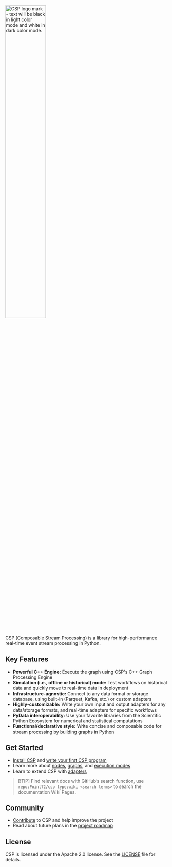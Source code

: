 <picture>
  <source media="(prefers-color-scheme: light)" srcset="https://raw.githubusercontent.com/Point72/csp/main/docs/img/csp-light.png">
  <source media="(prefers-color-scheme: dark)" srcset="https://raw.githubusercontent.com/Point72/csp/main/docs/img/csp-dark.png">
  <img alt="CSP logo mark - text will be black in light color mode and white in dark color mode." width="50%"/>
</picture>

CSP (Composable Stream Processing) is a library for high-performance real-time event stream processing in Python.

## Key Features

- **Powerful C++ Engine:** Execute the graph using CSP's C++ Graph Processing Engine
- **Simulation (i.e., offline or historical) mode:** Test workflows on historical data and quickly move to real-time data in deployment
- **Infrastructure-agnostic:** Connect to any data format or storage database, using built-in (Parquet, Kafka, etc.) or custom adapters
- **Highly-customizable:** Write your own input and output adapters for any data/storage formats, and real-time adapters for specific workflows
- **PyData interoperability:** Use your favorite libraries from the Scientific Python Ecosystem for numerical and statistical computations
- **Functional/declarative style:** Write concise and composable code for stream processing by building graphs in Python

<!-- ## Applications -->

## Get Started

- [Install CSP](get-started/Installation.md) and [write your first CSP program](get-started/First-Steps.md)
- Learn more about [nodes](concepts/CSP-Node.md), [graphs](concepts/CSP-Graph.md), and [execution modes](concepts/Execution-Modes.md)
- Learn to extend CSP with [adapters](concepts/Adapters.md)

<!-- - Check out the [examples](Examples) for various CSP features and use cases -->

> \[!TIP\]
> Find relevant docs with GitHub’s search function, use `repo:Point72/csp type:wiki <search terms>` to search the documentation Wiki Pages.

## Community

- [Contribute](dev-guides/Contribute.md) to CSP and help improve the project
- Read about future plans in the [project roadmap](dev-guides/Roadmap.md)

## License

CSP is licensed under the Apache 2.0 license. See the [LICENSE](https://github.com/Point72/csp/blob/main/LICENSE) file for details.
